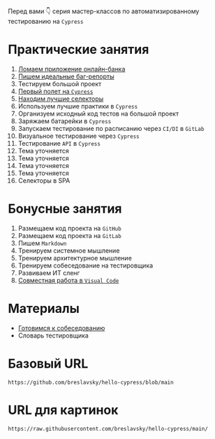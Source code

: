 Перед вами 👇 серия мастер-классов по автоматизированному тестированию на `Cypress`

# Практические занятия

1. [Ломаем приложение онлайн-банка](classes/01_became_a_tester.md)
2. [Пишем идеальные баг-репорты](classes/02_perfect_bug_reports.md)
3. Тестируем большой проект
4. [Первый полет на `Cypress`](classes/04_cypress_test_flight.md)
5. [Находим лучшие селекторы](classes/05_best_selectors.md)
6. Используем лучшие практики в `Cypress`
7. Организуем исходный код тестов на большой проект
8. Заряжаем батарейки в `Cypress`
9. Запускаем тестирование по расписанию через `CI/DI` в `GitLab`
10. Визуальное тестирование через `Cypress`
11. Тестирование `API` в `Cypress`
12. Тема уточняется
13. Тема уточняется
14. Тема уточняется
15. Тема уточняется
16. Селекторы в SPA

# Бонусные занятия

1. Размещаем код проекта на `GitHub`
2. Размещаем код проекта на `GitLab`
3. Пишем `Markdown`
4. Тренируем системное мышление
5. Тренируем архитектурное мышление
6. Тренируем собеседование на тестировщика
7. Развиваем ИТ сленг
8. [Совместная работа в `Visual Code`](visual_code_share.md)

# Материалы

* [Готовимся к собеседованию](interview.md)
* Словарь тестировщика

# Базовый URL
```
https://github.com/breslavsky/hello-cypress/blob/main
```

# URL для картинок
```
https://raw.githubusercontent.com/breslavsky/hello-cypress/main/
```
